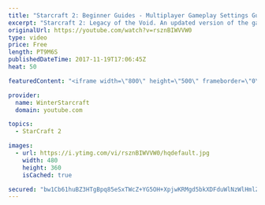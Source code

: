```yaml
---
title: "Starcraft 2: Beginner Guides - Multiplayer Gameplay Settings Guide and Recommendations (Updated)"
excerpt: "Starcraft 2: Legacy of the Void. An updated version of the gameplay/controls and region settings guide for Legacy of the Void, going over the changes and reiterating my recommended settings, as well as the settings I use as a Grandmaster player.  Thanks for watching and hope you enjoy!  I am a Grandmasters"
originalUrl: https://youtube.com/watch?v=rsznBIWVVW0
type: video
price: Free
length: PT9M6S
publishedDateTime: 2017-11-19T17:06:45Z
heat: 50

featuredContent: "<iframe width=\"800\" height=\"500\" frameborder=\"0\" src=\"https://www.youtube.com/embed/rsznBIWVVW0\" allow=\"accelerometer; autoplay; encrypted-media; gyroscope; picture-in-picture\" allowfullscreen></iframe>"

provider:
  name: WinterStarcraft
  domain: youtube.com

topics:
  - StarCraft 2

images:
  - url: https://i.ytimg.com/vi/rsznBIWVVW0/hqdefault.jpg
    width: 480
    height: 360
    isCached: true

secured: "bw1Cb61huBZ3HTgBpq85eSxTWcZ+YG5OH+XpjwKRMgd5bkXDFduWlNzWlHmlZmUFgmpOElZDdZ2O3Ep60hTMICC/qq6gTaqPQMjU5lbVsMj2hcAfG1g8bnMloyGtqxaAF3Ureazupuqmsssnmf2GfCFQoO2YwJMHUODrULz+PKtQYUSHMFB+OKiarGjBWQgpTmBlTV+aLbCEinTWD5r9Ri5lAS0ISRQ/D+9oKiWMZhLQPUKaCmkTd1cJDwWoB74y0NtTEv7kBr5hVy2cgq2vaRTPNLTEM/yKxuOmnt01Kx1CxlzQtw3Rqen/ry4mKYWbC4Ww35sbw1yzcVT5PK9j13D5zSZ583phlPmMZaRGNs3P1wyUTEYhX3oIxGFctj5CHDFuJTv3qQpEe/+lHbrLsrh0bLEJZMvypJ9Kw7NlQW0=;d9O35lnjLsLTDCUW14Yvpg=="
---
```


